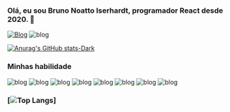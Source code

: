 ### Olá, eu sou Bruno Noatto Iserhardt, programador React desde 2020.  👋

[![Blog](https://img.shields.io/badge/LinkedIn-0077B5?style=for-the-badge&logo=linkedin&logoColor=white)](https://www.linkedin.com/in/bruno-iserhardt-17952822/)
![blog](https://img.shields.io/badge/GitHub-100000?style=for-the-badge&logo=github&logoColor=white)


[![Anurag's GitHub stats-Dark](https://github-readme-stats.vercel.app/api?username=brunonoatto&show_icons=true&theme=dark#gh-dark-mode-only)](https://github.com/brunonoatto)


###  Minhas habilidade
![blog](https://img.shields.io/badge/React-20232A?style=for-the-badge&logo=react&logoColor=61DAFB)
![blog](https://img.shields.io/badge/JavaScript-323330?style=for-the-badge&logo=javascript&logoColor=F7DF1E)
![blog](https://img.shields.io/badge/TypeScript-007ACC?style=for-the-badge&logo=typescript&logoColor=white)
![blog](https://img.shields.io/badge/HTML5-E34F26?style=for-the-badge&logo=html5&logoColor=white)
![blog](https://img.shields.io/badge/CSS3-1572B6?style=for-the-badge&logo=css3&logoColor=white)
![blog](https://img.shields.io/badge/React_Router_V6-CA4245?style=for-the-badge&logo=react-router&logoColor=white)
![blog](https://img.shields.io/badge/styled--components-DB7093?style=for-the-badge&logo=styled-components&logoColor=white)
![blog](https://img.shields.io/badge/Tailwind-323330?style=for-the-badge&logo=tailwindcss&logoColor=06B6D4)


### [![Top Langs](https://github-readme-stats.vercel.app/api/top-langs/?username=brunonoatto&layout=compact)]
